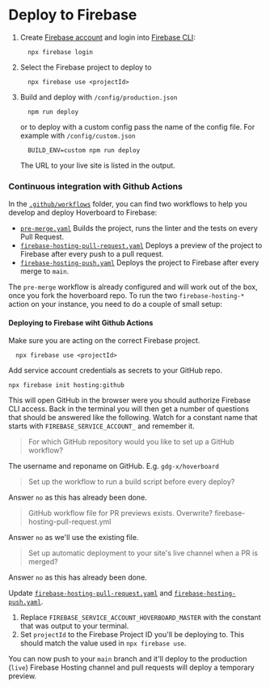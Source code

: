 # Deploy to Firebase

1.  Create [Firebase account](https://console.firebase.google.com) and login into [Firebase CLI](https://firebase.google.com/docs/cli/):

    ```console
      npx firebase login
    ```

1.  Select the Firebase project to deploy to

    ```console
      npx firebase use <projectId>
    ```

1.  Build and deploy with `/config/production.json`

    ```console
      npm run deploy
    ```

    or to deploy with a custom config pass the name of the config file. For example with `/config/custom.json`

    ```console
      BUILD_ENV=custom npm run deploy
    ```

    The URL to your live site is listed in the output.

### Continuous integration with Github Actions

In the [`.github/workflows`](.github/workflows) folder, you can find two workflows to help you develop and deploy Hoverboard to Firebase:

- [`pre-merge.yaml`](.github/workflows/pre-merge.yaml) Builds the project, runs the linter and the tests on every Pull Request.
- [`firebase-hosting-pull-request.yaml`](.github/workflows/firebase-hosting-pull-request.yaml) Deploys a preview of the project to Firebase after every push to a pull request.
- [`firebase-hosting-push.yaml`](.github/workflows/firebase-hosting-push.yaml) Deploys the project to Firebase after every merge to `main`.

The `pre-merge` workflow is already configured and will work out of the box, once you fork the hoverboard repo.
To run the two `firebase-hosting-*` action on your instance, you need to do a couple of small setup:

#### Deploying to Firebase wiht Github Actions

Make sure you are acting on the correct Firebase project.

```console
  npx firebase use <projectId>
```

Add service account credentials as secrets to your GitHub repo.

```console
npx firebase init hosting:github
```

This will open GitHub in the browser were you should authorize Firebase CLI access. Back in the terminal you will then get a number of questions that should be answered like the following. Watch for a constant name that starts with `FIREBASE_SERVICE_ACCOUNT_` and remember it.

> For which GitHub repository would you like to set up a GitHub workflow?

The username and reponame on GitHub. E.g. `gdg-x/hoverboard`

> Set up the workflow to run a build script before every deploy?

Answer `no` as this has already been done.

> GitHub workflow file for PR previews exists. Overwrite? firebase-hosting-pull-request.yml

Answer `no` as we'll use the existing file.

> Set up automatic deployment to your site's live channel when a PR is merged?

Answer `no` as this has already been done.

Update [`firebase-hosting-pull-request.yaml`](.github/workflows/firebase-hosting-pull-request.yaml) and [`firebase-hosting-push.yaml`](.github/workflows/firebase-hosting-push.yaml).

1. Replace `FIREBASE_SERVICE_ACCOUNT_HOVERBOARD_MASTER` with the constant that was output to your terminal.
1. Set `projectId` to the Firebase Project ID you'll be deploying to. This should match the value used in `npx firebase use`.

You can now push to your `main` branch and it'll deploy to the production (`live`) Firebase Hosting channel and pull requests will deploy a temporary preview.
